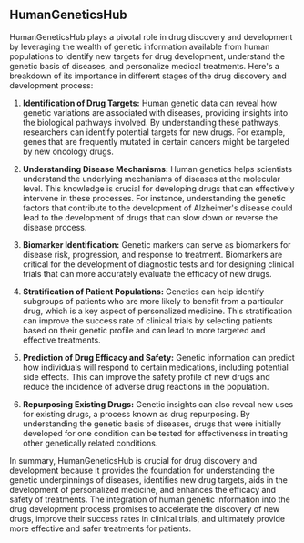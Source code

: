 ## HumanGeneticsHub

HumanGeneticsHub plays a pivotal role in drug discovery and development by leveraging the wealth of genetic information available from human populations to identify new targets for drug development, understand the genetic basis of diseases, and personalize medical treatments. Here's a breakdown of its importance in different stages of the drug discovery and development process:

1. **Identification of Drug Targets:** Human genetic data can reveal how genetic variations are associated with diseases, providing insights into the biological pathways involved. By understanding these pathways, researchers can identify potential targets for new drugs. For example, genes that are frequently mutated in certain cancers might be targeted by new oncology drugs.

2. **Understanding Disease Mechanisms:** Human genetics helps scientists understand the underlying mechanisms of diseases at the molecular level. This knowledge is crucial for developing drugs that can effectively intervene in these processes. For instance, understanding the genetic factors that contribute to the development of Alzheimer's disease could lead to the development of drugs that can slow down or reverse the disease process.

3. **Biomarker Identification:** Genetic markers can serve as biomarkers for disease risk, progression, and response to treatment. Biomarkers are critical for the development of diagnostic tests and for designing clinical trials that can more accurately evaluate the efficacy of new drugs.

4. **Stratification of Patient Populations:** Genetics can help identify subgroups of patients who are more likely to benefit from a particular drug, which is a key aspect of personalized medicine. This stratification can improve the success rate of clinical trials by selecting patients based on their genetic profile and can lead to more targeted and effective treatments.

5. **Prediction of Drug Efficacy and Safety:** Genetic information can predict how individuals will respond to certain medications, including potential side effects. This can improve the safety profile of new drugs and reduce the incidence of adverse drug reactions in the population.

6. **Repurposing Existing Drugs:** Genetic insights can also reveal new uses for existing drugs, a process known as drug repurposing. By understanding the genetic basis of diseases, drugs that were initially developed for one condition can be tested for effectiveness in treating other genetically related conditions.

In summary, HumanGeneticsHub is crucial for drug discovery and development because it provides the foundation for understanding the genetic underpinnings of diseases, identifies new drug targets, aids in the development of personalized medicine, and enhances the efficacy and safety of treatments. The integration of human genetic information into the drug development process promises to accelerate the discovery of new drugs, improve their success rates in clinical trials, and ultimately provide more effective and safer treatments for patients.
